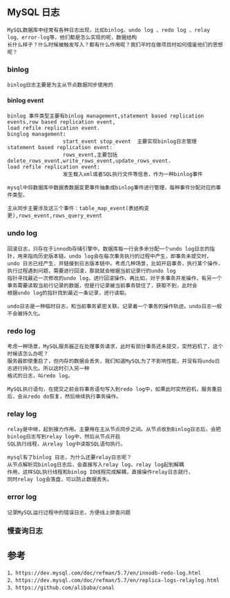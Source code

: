 
## MySQL 日志

    MySQL数据库中经常有各种日志出现，比如binlog、undo log 、redo log 、relay log、error-log等，他们都是怎么实现的呢，数据结构
    长什么样子？什么时候被触发写入？都有什么作用呢？我们平时在做项目时如何借鉴他们的思想呢？

### binlog
    binlog日志主要是为主从节点数据同步使用的
#### binlog event
    binlog 事件类型主要有binlog management,statement based replication events,row based replication event,
    load refile replication event.
    binglog management:
                      start_event stop_event  主要实现binlog日志管理
    statement based replication event:
                      rows_event,主要包括delete_rows_event,write_rows_event,update_rows_event.
    load refile replication event:
                      发生载入xml或者SQL执行文件等信息，作为一种binlog事件

    mysql中将数据库中数据表数据变更事件抽象成binlog事件进行管理，每种事件分配对应的事件类型。
    
    主从同步主要涉及这三个事件：table_map_event(表结构变更),rows_event,rows_query_event


### undo log
 
    回滚日志，只存在于innodb存储引擎中。数据库每一行会多余分配一个undo log日志的指针，用来指向历史版本链。undo log会在每次事务执行的过程中产生，即事务未提交时，
    undo 日志已经产生，并链接到日志版本链中。考虑几种场景，比如开启事务，执行某个操作，执行过程遇到问题，需要进行回滚，那就就会根据当前记录行的undo log
    指针寻找最近一次修改的undo log，进行回滚操作。再比如，对于多事务并发操作，有另一个事务需要读取当前行记录的数据，但是行记录被当前事务锁住了，获取不到，此时会
    根据undo log的指针找到最近一条记录，进行读取。

    undo日志是一种临时日志，和当前事务紧密关联，记录着一个事务的操作轨迹。undo日志一般不会被持久化。

### redo log
    
    考虑一种场景，MySQL服务器正在处理事务请求，此时有部分事务还未提交，突然宕机了，这个时候该怎么办呢？
    服务器即使重启了，但内存的数据会丢失，我们知道MySQL为了不影响性能，并没有将undo日志进行持久化。所以这时引入另一种
    格式的日志，叫redo log。
    
    MySQL执行语句，在提交之前会将事务语句写入到redo log中，如果此时突然宕机，服务重启后，会从redo do恢复，然后继续执行事务操作。

### relay log
    
    relay是中继，起到接力作用。主要用在主从节点同步之间。从节点收到Binlog日志后，会把binlog日志写到relay log中，然后从节点开启
    SQL执行线程，从relay log中读取SQL语句执行。

    mysql有了binlog 日志，为什么还要relay日志呢？  
    从节点解析完binlog日志后，会直接写入relay log，relay log起到解耦
    作用，这样SQL执行线程和binlog IO线程完成解耦，直接操作relay日志就行，
    同时relay log会落盘，可以防止数据丢失。

### error log

    记录MySQL运行过程中的错误日志，方便线上排查问题

### 慢查询日志


## 参考

    1、https://dev.mysql.com/doc/refman/5.7/en/innodb-redo-log.html
    2、https://dev.mysql.com/doc/refman/5.7/en/replica-logs-relaylog.html
    3、https://github.com/alibaba/canal